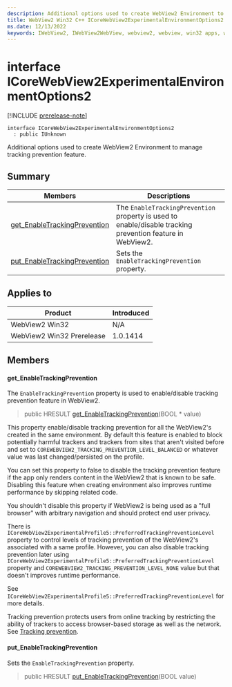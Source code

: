 ```yaml
---
description: Additional options used to create WebView2 Environment to manage tracking prevention feature.
title: WebView2 Win32 C++ ICoreWebView2ExperimentalEnvironmentOptions2
ms.date: 12/13/2022
keywords: IWebView2, IWebView2WebView, webview2, webview, win32 apps, win32, edge, ICoreWebView2, ICoreWebView2Controller, browser control, edge html, ICoreWebView2ExperimentalEnvironmentOptions2
---
```


# interface ICoreWebView2ExperimentalEnvironmentOptions2

[!INCLUDE [prerelease-note](../includes/prerelease-note.md)]

```
interface ICoreWebView2ExperimentalEnvironmentOptions2
  : public IUnknown
```

Additional options used to create WebView2 Environment to manage tracking prevention feature.

## Summary

 Members                        | Descriptions
--------------------------------|---------------------------------------------
[get_EnableTrackingPrevention](#get_enabletrackingprevention) | The `EnableTrackingPrevention` property is used to enable/disable tracking prevention feature in WebView2.
[put_EnableTrackingPrevention](#put_enabletrackingprevention) | Sets the `EnableTrackingPrevention` property.

## Applies to

Product                         | Introduced
--------------------------------|---------------------------------------------
WebView2 Win32            |    N/A
WebView2 Win32 Prerelease |    1.0.1414

## Members

#### get_EnableTrackingPrevention

The `EnableTrackingPrevention` property is used to enable/disable tracking prevention feature in WebView2.

> public HRESULT [get_EnableTrackingPrevention](#get_enabletrackingprevention)(BOOL * value)

This property enable/disable tracking prevention for all the WebView2's created in the same environment. By default this feature is enabled to block potentially harmful trackers and trackers from sites that aren't visited before and set to `COREWEBVIEW2_TRACKING_PREVENTION_LEVEL_BALANCED` or whatever value was last changed/persisted on the profile.

You can set this property to false to disable the tracking prevention feature if the app only renders content in the WebView2 that is known to be safe. Disabling this feature when creating environment also improves runtime performance by skipping related code.

You shouldn't disable this property if WebView2 is being used as a "full browser" with arbitrary navigation and should protect end user privacy.

There is `ICoreWebView2ExperimentalProfile5::PreferredTrackingPreventionLevel` property to control levels of tracking prevention of the WebView2's associated with a same profile. However, you can also disable tracking prevention later using `ICoreWebView2ExperimentalProfile5::PreferredTrackingPreventionLevel` property and `COREWEBVIEW2_TRACKING_PREVENTION_LEVEL_NONE` value but that doesn't improves runtime performance.

See `ICoreWebView2ExperimentalProfile5::PreferredTrackingPreventionLevel` for more details.

Tracking prevention protects users from online tracking by restricting the ability of trackers to access browser-based storage as well as the network. See [Tracking prevention](/microsoft-edge/web-platform/tracking-prevention).

#### put_EnableTrackingPrevention

Sets the `EnableTrackingPrevention` property.

> public HRESULT [put_EnableTrackingPrevention](#put_enabletrackingprevention)(BOOL value)

